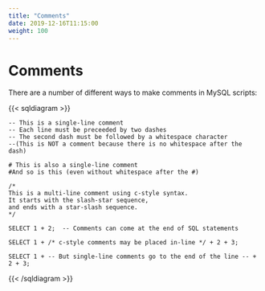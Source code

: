 ```yaml
---
title: "Comments"
date: 2019-12-16T11:15:00
weight: 100
---
```


# Comments

There are a number of different ways to make comments in MySQL scripts:

{{< sqldiagram >}}
```mysql
-- This is a single-line comment
-- Each line must be preceeded by two dashes
-- The second dash must be followed by a whitespace character
--(This is NOT a comment because there is no whitespace after the dash)

# This is also a single-line comment
#And so is this (even without whitespace after the #)

/*
This is a multi-line comment using c-style syntax.
It starts with the slash-star sequence,
and ends with a star-slash sequence.
*/

SELECT 1 + 2;  -- Comments can come at the end of SQL statements

SELECT 1 + /* c-style comments may be placed in-line */ + 2 + 3;

SELECT 1 + -- But single-line comments go to the end of the line -- + 2 + 3;
```
{{< /sqldiagram >}}